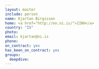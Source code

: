```yaml
---
layout: master
include: person
name: Kjartan Birgisson
home: <a href="http://en.ni.is/">IINH</a>
country: "IS"
photo:
email: kjartan@ni.is
phone:
on_contract: yes
has_been_on_contract: yes
groups:
  deepdive:
---
```

